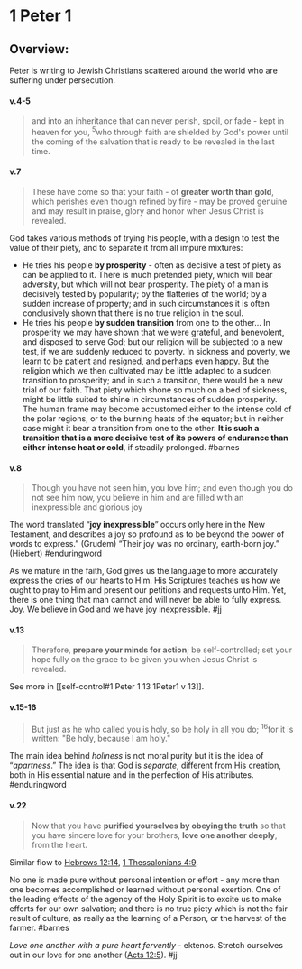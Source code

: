 # 1 Peter 1

## Overview:
Peter is writing to Jewish Christians scattered around the world who are suffering under persecution.


#### v.4-5
>and into an inheritance that can never perish, spoil, or fade - kept in heaven for you, <sup>5</sup>who through faith are shielded by God's power until the coming of the salvation that is ready to be revealed in the last time.

#### v.7
>These have come so that your faith - of **greater worth than gold**, which perishes even though refined by fire - may be proved genuine and may result in praise, glory and honor when Jesus Christ is revealed.

God takes various methods of trying his people, with a design to test the value of their piety, and to separate it from all impure mixtures:

- He tries his people **by prosperity** - often as decisive a test of piety as can be applied to it. There is much pretended piety, which will bear adversity, but which will not bear prosperity. The piety of a man is decisively tested by popularity; by the flatteries of the world; by a sudden increase of property; and in such circumstances it is often conclusively shown that there is no true religion in the soul.
- He tries his people **by sudden transition** from one to the other... In prosperity we may have shown that we were grateful, and benevolent, and disposed to serve God; but our religion will be subjected to a new test, if we are suddenly reduced to poverty. In sickness and poverty, we learn to be patient and resigned, and perhaps even happy. But the religion which we then cultivated may be little adapted to a sudden transition to prosperity; and in such a transition, there would be a new trial of our faith. That piety which shone so much on a bed of sickness, might be little suited to shine in circumstances of sudden prosperity. The human frame may become accustomed either to the intense cold of the polar regions, or to the burning heats of the equator; but in neither case might it bear a transition from one to the other. **It is such a transition that is a more decisive test of its powers of endurance than either intense heat or cold**, if steadily prolonged.
#barnes 

#### v.8
>Though you have not seen him, you love him; and even though you do not see him now, you believe in him and are filled with an inexpressible and glorious joy

The word translated “**joy inexpressible**” occurs only here in the New Testament, and describes a joy so profound as to be beyond the power of words to express.” (Grudem) “Their joy was no ordinary, earth-born joy.” (Hiebert)
#enduringword 

As we mature in the faith, God gives us the language to more accurately express the cries of our hearts to Him. His Scriptures teaches us how we ought to pray to Him and present our petitions and requests unto Him. Yet, there is one thing that man cannot and will never be able to fully express. Joy. We believe in God and we have joy inexpressible.
#jj 

#### v.13
>Therefore, **prepare your minds for action**; be self-controlled; set your hope fully on the grace to be given you when Jesus Christ is revealed. 

See more in [[self-control#1 Peter 1 13 1Peter1 v 13]].

#### v.15-16
>But just as he who called you is holy, so be holy in all you do; <sup>16</sup>for it is written: "Be holy, because I am holy."

The main idea behind _holiness_ is not moral purity but it is the idea of “_apartness_.” The idea is that God is _separate_, different from His creation, both in His essential nature and in the perfection of His attributes.
#enduringword 

#### v.22
>Now that you have **purified yourselves by obeying the truth** so that you have sincere love for your brothers, **love one another deeply**, from the heart.

Similar flow to [Hebrews 12:14](Hebrews12#v.14), [1 Thessalonians 4:9](1Thess4#v.9).

No one is made pure without personal intention or effort - any more than one becomes accomplished or learned without personal exertion. One of the leading effects of the agency of the Holy Spirit is to excite us to make efforts for our own salvation; and there is no true piety which is not the fair result of culture, as really as the learning of a Person, or the harvest of the farmer.
#barnes 

*Love one another with a pure heart fervently* - ektenos. Stretch ourselves out in our love for one another ([Acts 12:5](Acts12#v.5)).
#jj 